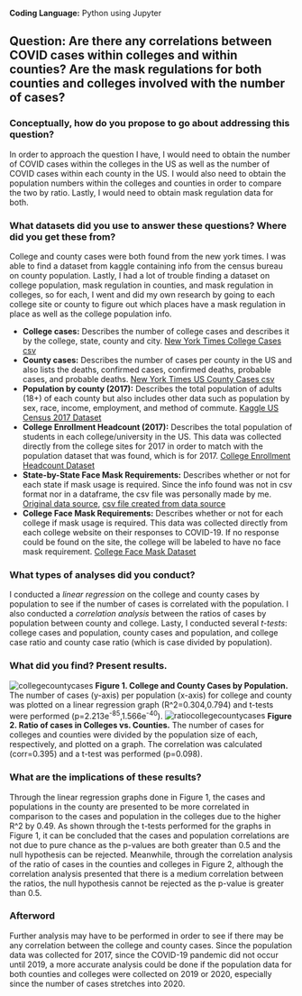 **Coding Language:** Python using Jupyter

## Question: Are there any correlations between COVID cases within colleges and within counties? Are the mask regulations for both counties and colleges involved with the number of cases?

### Conceptually, how do you propose to go about addressing this question?

In order to approach the question I have, I would need to obtain the number of COVID cases within the colleges in the US as well as the number of COVID cases within each county in the US. I would also need to obtain the population numbers within the colleges and counties in order to compare the two by ratio. Lastly, I would need to obtain mask regulation data for both.

### What datasets did you use to answer these questions? Where did you get these from?

College and county cases were both found from the new york times. I was able to find a dataset from kaggle containing info from the census bureau on county population. Lastly, I had a lot of trouble finding a dataset on college population, mask regulation in counties, and mask regulation in colleges, so for each, I went and did my own research by going to each college site or county to figure out which places have a mask regulation in place as well as the college population info.
- **College cases:** Describes the number of college cases and describes it by the college, state, county and city. [New York Times College Cases csv](https://raw.githubusercontent.com/nytimes/covid-19-data/master/colleges/colleges.csv)
- **County cases:** Describes the number of cases per county in the US and also lists the deaths, confirmed cases, confirmed deaths, probable cases, and probable deaths. [New York Times US County Cases csv](https://raw.githubusercontent.com/nytimes/covid-19-data/master/live/us-counties.csv)
- **Population by county (2017):** Describes the total population of adults (18+) of each county but also includes other data such as population by sex, race, income, employment, and method of commute. [Kaggle US Census 2017 Dataset](https://www.kaggle.com/muonneutrino/us-census-demographic-data?select=acs2017_county_data.csv)
- **College Enrollment Headcount (2017):** Describes the total population of students in each college/university in the US. This data was collected directly from the college sites for 2017 in order to match with the population dataset that was found, which is for 2017. [College Enrollment Headcount Dataset]()
- **State-by-State Face Mask Requirements:** Describes whether or not for each state if mask usage is required. Since the info found was not in csv format nor in a dataframe, the csv file was personally made by me. [Original data source](https://www.aarp.org/health/healthy-living/info-2020/states-mask-mandates-coronavirus.html), [csv file created from data source]()
- **College Face Mask Requirements:** Describes whether or not for each college if mask usage is required. This data was collected directly from each college website on their responses to COVID-19. If no response could be found on the site, the college will be labeled to have no face mask requirement. [College Face Mask Dataset]()

### What types of analyses did you conduct?
I conducted a *linear regression* on the college and county cases by population to see if the number of cases is correlated with the population. I also conducted a *correlation analysis* between the ratios of cases by population between county and college. Lasty, I conducted several *t-tests*: college cases and population, county cases and population, and college case ratio and county case ratio (which is case divided by population).

### What did you find? Present results.
![collegecountycases](https://user-images.githubusercontent.com/67992204/97264093-a5736c80-17fa-11eb-9357-33ce63800bce.png)
**Figure 1. College and County Cases by Population.** The number of cases (y-axis) per population (x-axis) for college and county was plotted on a linear regression graph (R^2=0.304,0.794) and t-tests were performed (p=2.213e<sup>-85</sup>,1.566e<sup>-40</sup>).
![ratiocollegecountycases](https://user-images.githubusercontent.com/67992204/97264096-a7d5c680-17fa-11eb-88a7-6c9f43503a53.png)
**Figure 2. Ratio of cases in Colleges vs. Counties.** The number of cases for colleges and counties were divided by the population size of each, respectively, and plotted on a graph. The correlation was calculated (corr=0.395) and a t-test was performed (p=0.098).

### What are the implications of these results?
Through the linear regression graphs done in Figure 1, the cases and populations in the county are presented to be more correlated in comparison to the cases and population in the colleges due to the higher R^2 by 0.49. As shown through the t-tests performed for the graphs in Figure 1, it can be concluded that the cases and population correlations are not due to pure chance as the p-values are both greater than 0.5 and the null hypothesis can be rejected. Meanwhile, through the correlation analysis of the ratio of cases in the counties and colleges in Figure 2, although the correlation analysis presented that there is a medium correlation between the ratios, the null hypothesis cannot be rejected as the p-value is greater than 0.5.

### Afterword
Further analysis may have to be performed in order to see if there may be any correlation between the college and county cases. Since the population data was collected for 2017, since the COVID-19 pandemic did not occur until 2019, a more accurate analysis could be done if the population data for both counties and colleges were collected on 2019 or 2020, especially since the number of cases stretches into 2020.

